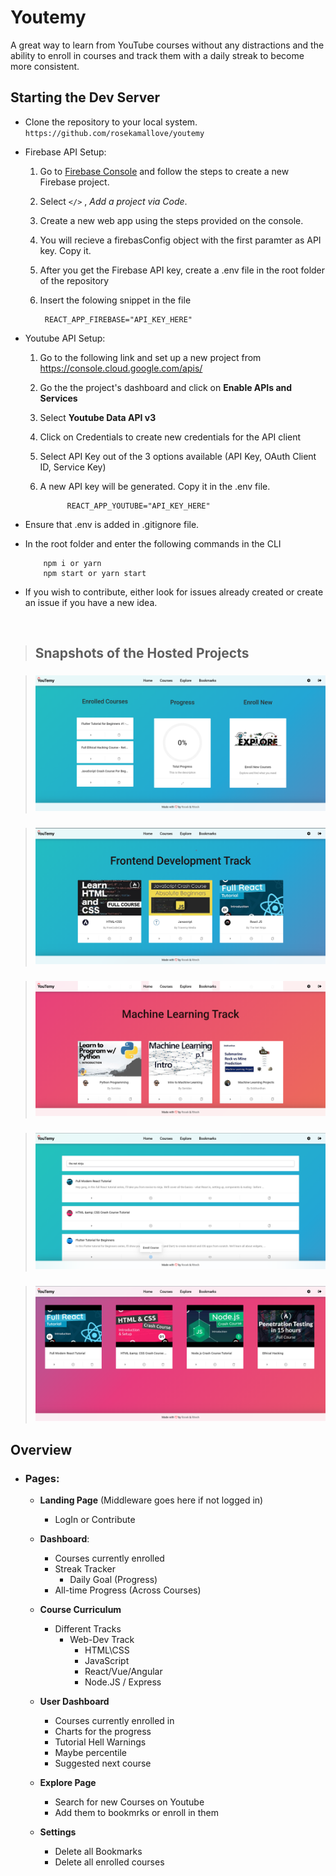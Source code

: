 # Youtemy
A great way to learn from YouTube courses without any distractions and the ability to enroll in courses and track them with a daily streak to become more consistent.
<br/>

## __Starting the Dev Server__

- Clone the repository to your local system. `https://github.com/rosekamallove/youtemy`

-  Firebase API Setup:

    1. Go to [Firebase Console](https://console.firebase.google.com) and follow the steps to create a new Firebase project.
    2. Select `</>` , *Add a project via Code*.

    3. Create a new web app using the steps provided on the console.

    4. You will recieve a firebasConfig object with the first paramter as API key. Copy it.

    5. After you get the Firebase API key, create a .env file in the root folder of the repository

    6. Insert the folowing snippet in the file

            REACT_APP_FIREBASE="API_KEY_HERE"
      
  - Youtube API Setup:
    1. Go to the following link and set up a new project from <https://console.cloud.google.com/apis/>

    2. Go the the project's dashboard and click on **Enable APIs and Services**

    3. Select **Youtube Data API v3**

    4. Click on Credentials to create new credentials for the API client

    5. Select API Key out of the 3 options available (API Key, OAuth Client ID, Service Key)

    6. A new API key will be generated. Copy it in the .env file.

                 REACT_APP_YOUTUBE="API_KEY_HERE"

  - Ensure that .env is added in .gitignore file.

  -  In the root folder and enter the following commands in the CLI
   
             npm i or yarn
             npm start or yarn start
  -  If you wish to contribute, either look for issues already created or create an issue if you have a new idea. 
<br/>

> ## Snapshots of the Hosted Projects

> ### ![Dashboard](protoypes/Website1.png)

> ### ![CoursesPage1](protoypes/Website2.png)

> ### ![CoursesPage2](protoypes/Website3.png)

> ### ![ExplorePage](protoypes/Website4.png)

> ### ![BookmarksPage](protoypes/Website5.png)

## Overview

- ### Pages:
    - **Landing Page** (Middleware goes here if not logged in)
      - LogIn or Contribute 
    - **Dashboard**:
        - Courses currently enrolled
        - Streak Tracker
            - Daily Goal (Progress)
        - All-time Progress (Across Courses)

    - **Course Curriculum**
        - Different Tracks
            - Web-Dev Track
                - HTML\CSS
                - JavaScript
                - React/Vue/Angular
                - Node.JS / Express

    - **User Dashboard**
        - Courses currently enrolled in
        - Charts for the progress
        - Tutorial Hell Warnings
        - Maybe percentile
        - Suggested next course

    - **Explore Page**
        - Search for new Courses on Youtube
        - Add them to bookmrks or enroll in them
        
     - **Settings**
        - Delete all Bookmarks
        - Delete all enrolled courses
<!-- 
### MVP Flow:
![NavBar](protoypes/Youtemy-Flow.png) -->

<!-- ### MVP Mockups:

**Navbar and Footer:**
![NavBar](protoypes/NavBar.jpg)
![Footer](protoypes/Footer.jpg)
**Dashboard:**
![Dashboard](protoypes/Dashboard.jpg)

**Course Curriculam:**
![CourseCurriculam](protoypes/Course-Curriculum.jpg)

**Video Player:**
![Player](protoypes/Player.png) -->

